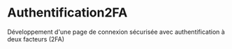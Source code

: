 # Authentification2FA
Développement d'une page de connexion sécurisée avec authentification à deux facteurs (2FA)
